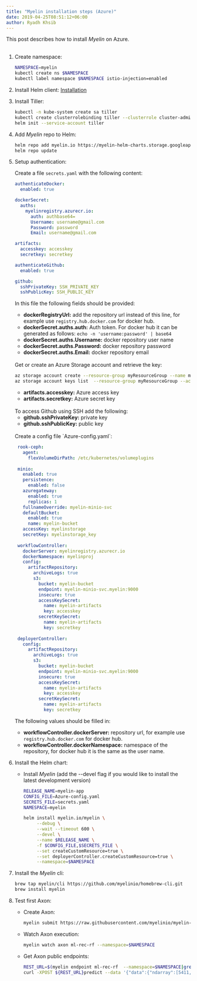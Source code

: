 ```yaml
---
title: "Myelin installation steps (Azure)"
date: 2019-04-25T08:51:12+06:00
author: Ryadh Khsib
---
```


This post describes how to install *Myelin* on Azure.
<br><br>

<!--more-->

1. Create namespace:

    ```bash
    NAMESPACE=myelin
    kubectl create ns $NAMESPACE
    kubectl label namespace $NAMESPACE istio-injection=enabled
    ```

2. Install Helm client: [Installation](https://github.com/helm/helm/blob/master/docs/install.md)

3. Install Tiller:

    ```bash
    kubectl -n kube-system create sa tiller
    kubectl create clusterrolebinding tiller --clusterrole cluster-admin --serviceaccount=kube-system:tiller
    helm init --service-account tiller
    ```

4. Add *Myelin* repo to Helm:

    ```bash
    helm repo add myelin.io https://myelin-helm-charts.storage.googleapis.com/
    helm repo update
    ```

5. Setup authentication:
    
    Create a file `secrets.yaml` with the following content:

    ```yaml
    authenticateDocker:
      enabled: true
    
    dockerSecret:
      auths:
        myelinregistry.azurecr.io:
          auth: authbase64=
          Username: username@gmail.com
          Password: password
          Email: username@gmail.com
    
    artifacts:
      accesskey: accesskey
      secretkey: secretkey
    
    authenticateGithub:
      enabled: true
    
    github:
      sshPrivateKey: SSH_PRIVATE_KEY
      sshPublicKey: SSH_PUBLIC_KEY
    ```

    In this file the following fields should be provided:
    
    - **dockerRegistryUrl:** add the repository url instead of this line, for example use `registry.hub.docker.com` for docker hub.
    - **dockerSecret.auths.auth:** Auth token. For docker hub it can be generated as follows: `echo -n 'username:password' | base64`
    - **dockerSecret.auths.Username:** docker repository user name
    - **dockerSecret.auths.Password:** docker repository password
    - **dockerSecret.auths.Email:** docker repository email
   
    <br/>
    Get or create an Azure Storage account and retrieve the key:
    
     ```bash
    az storage account create --resource-group myResourceGroup --name myelinstorage --sku Standard_LRS
    az storage account keys list  --resource-group myResourceGroup --account-name myelinstorage
    ```
    - **artifacts.accesskey:** Azure access key
    - **artifacts.secretkey:** Azure secret key
    
    <br/>
    To access Github using SSH add the following:
    
    - **github.sshPrivateKey:** private key
    - **github.sshPublicKey:** public key
    
    <br/>
    Create a config file `Azure-config.yaml`:
        
    ```yaml
     rook-ceph:
       agent:
         flexVolumeDirPath: /etc/kubernetes/volumeplugins
     
     minio:
       enabled: true
       persistence:
         enabled: false
       azuregateway:
         enabled: true
         replicas: 1
       fullnameOverride: myelin-minio-svc
       defaultBucket:
         enabled: true
         name: myelin-bucket
       accessKey: myelinstorage
       secretKey: myelinstorage_key
     
     workflowController:
       dockerServer: myelinregistry.azurecr.io
       dockerNamespace: myelinproj
       config:
         artifactRepository:
           archiveLogs: true
           s3:
             bucket: myelin-bucket
             endpoint: myelin-minio-svc.myelin:9000
             insecure: true
             accessKeySecret:
               name: myelin-artifacts
               key: accesskey
             secretKeySecret:
               name: myelin-artifacts
               key: secretkey
     
     deployerController:
       config:
         artifactRepository:
           archiveLogs: true
           s3:
             bucket: myelin-bucket
             endpoint: myelin-minio-svc.myelin:9000
             insecure: true
             accessKeySecret:
               name: myelin-artifacts
               key: accesskey
             secretKeySecret:
               name: myelin-artifacts
               key: secretkey
    ```
    
    The following values should be filled in:
    
    - **workflowController.dockerServer:** repository url, for example use `registry.hub.docker.com` for docker hub.
    - **workflowController.dockerNamespace:** namespace of the repository, for docker hub it is the same as the user name.

6. Install the Helm chart:

    - Install *Myelin* (add the --devel flag if you would like to install the latest development version)

        ```bash
        RELEASE_NAME=myelin-app
        CONFIG_FILE=Azure-config.yaml
        SECRETS_FILE=secrets.yaml
        NAMESPACE=myelin
        
        helm install myelin.io/myelin \
             --debug \
             --wait --timeout 600 \
             --devel \
             --name $RELEASE_NAME \
             -f $CONFIG_FILE,$SECRETS_FILE \
             --set createCustomResource=true \
             --set deployerController.createCustomResource=true \
             --namespace=$NAMESPACE
        ```

7. Install the *Myelin* cli:

    ```bash
    brew tap myelin/cli https://github.com/myelinio/homebrew-cli.git
    brew install myelin
    ```        

8. Test first Axon:
    - Create Axon:
    
        ```bash
        myelin submit https://raw.githubusercontent.com/myelinio/myelin-examples/master/recommender_rf_demo/recommender-demo.yaml --namespace=$NAMESPACE
        ```
    - Watch Axon execution:
    
        ```bash
        myelin watch axon ml-rec-rf --namespace=$NAMESPACE
        ```
    - Get Axon public endpoints:
    
        ```bash
        REST_URL=$(myelin endpoint ml-rec-rf  --namespace=$NAMESPACE|grep fixedUrl| cut -d" " -f2)
        curl -XPOST ${REST_URL}predict --data '{"data":{"ndarray":[5411, 5439]}}'
        ```